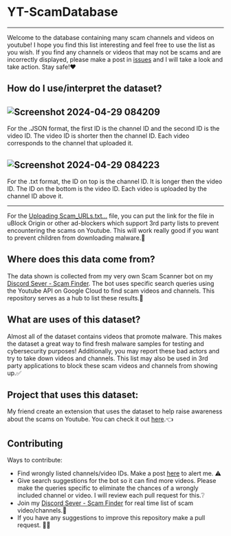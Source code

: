 # YT-ScamDatabase
---------------------
Welcome to the database containing many scam channels and videos on youtube! I hope you find this list interesting and feel free to use the list as you wish. If you find any channels or videos that may not be scams and are incorrectly displayed, please make a post in [issues](https://github.com/Incrypters/YT-ScamDatabase/issues) and I will take a look and take action. Stay safe!❤️

## How do I use/interpret the dataset?

![Screenshot 2024-04-29 084209](https://github.com/Incrypters/YT-ScamDatabase/assets/164966896/dec04cea-4a02-412e-a5c6-61450168c751)
-------------------
For the .JSON format, the first ID is the channel ID and the second ID is the video ID. The video ID is shorter then the channel ID. Each video corresponds to the channel that uploaded it.

![Screenshot 2024-04-29 084223](https://github.com/Incrypters/YT-ScamDatabase/assets/164966896/59198028-bf84-4ba9-b46d-dd0d576e8588)
-------------------
For the .txt format, the ID on top is the channel ID. It is longer then the video ID. The ID on the bottom is the video ID. Each video is uploaded by the channel ID above it.

-------------------
For the [Uploading Scam_URLs.txt…]() file, you can put the link for the file in uBlock Origin or other ad-blockers which support 3rd party lists to prevent encountering the scams on Youtube. This will work really good if you want to prevent children from downloading malware.🚸


## Where does this data come from?
The data shown is collected from my very own Scam Scanner bot on my [Discord Sever - Scam Finder](https://discord.gg/fpJbN4kBEk). The bot uses specific search queries using the Youtube API on Google Cloud to find scam videos and channels. This repository serves as a hub to list these results.🙂

## What are uses of this dataset?
Almost all of the dataset contains videos that promote malware. This makes the dataset a great way to find fresh malware samples for testing and cybersecurity purposes! Additionally, you may report these bad actors and try to take down videos and channels. This list may also be used in 3rd party applications to block these scam videos and channels from showing up.✅

## Project that uses this dataset:
My friend create an extension that uses the dataset to help raise awareness about the scams on Youtube. You can check it out [here](https://github.com/oMaster120o/No-ScamTubers).👈

## Contributing
Ways to contribute:
- Find wrongly listed channels/video IDs. Make a post [here](https://github.com/Incrypters/YT-ScamDatabase/issues) to alert me. ⚠️
- Give search suggestions for the bot so it can find more videos. Please make the queries specific to eliminate the chances of a wrongly included channel or video. I will review each pull request for this.❔
- Join my [Discord Sever - Scam Finder](https://discord.gg/fpJbN4kBEk) for real time list of scam video/channels.🤗
- If you have any suggestions to improve this repository make a pull request. 🙋‍♂️
